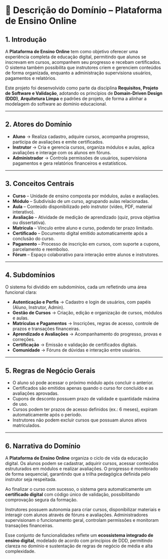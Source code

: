 # 📖 Descrição do Domínio – Plataforma de Ensino Online

## 1. Introdução
A **Plataforma de Ensino Online** tem como objetivo oferecer uma experiência completa de educação digital, permitindo que alunos se inscrevam em cursos, acompanhem seu progresso e recebam certificados. O sistema também possibilita que instrutores criem e gerenciem conteúdos de forma organizada, enquanto a administração supervisiona usuários, pagamentos e relatórios.  

Este projeto foi desenvolvido como parte da disciplina **Requisitos, Projeto de Software e Validação**, adotando os princípios de **Domain-Driven Design (DDD)**, **Arquitetura Limpa** e padrões de projeto, de forma a alinhar a modelagem do software ao domínio educacional.

---

## 2. Atores do Domínio
- **Aluno** → Realiza cadastro, adquire cursos, acompanha progresso, participa de avaliações e emite certificados.  
- **Instrutor** → Cria e gerencia cursos, organiza módulos e aulas, aplica avaliações e interage com os alunos em fóruns.  
- **Administrador** → Controla permissões de usuários, supervisiona pagamentos e gera relatórios financeiros e estatísticos.  

---

## 3. Conceitos Centrais
- **Curso** – Unidade de ensino composta por módulos, aulas e avaliações.  
- **Módulo** – Subdivisão de um curso, agrupando aulas relacionadas.  
- **Aula** – Conteúdo disponibilizado pelo instrutor (vídeo, PDF, material interativo).  
- **Avaliação** – Atividade de medição de aprendizado (quiz, prova objetiva ou dissertativa).  
- **Matrícula** – Vínculo entre aluno e curso, podendo ter prazo limitado.  
- **Certificado** – Documento digital emitido automaticamente após a conclusão do curso.  
- **Pagamento** – Processo de inscrição em cursos, com suporte a cupons, parcelamento e reembolso.  
- **Fórum** – Espaço colaborativo para interação entre alunos e instrutores.  

---

## 4. Subdomínios
O sistema foi dividido em subdomínios, cada um refletindo uma área funcional clara:
- **Autenticação e Perfis** → Cadastro e login de usuários, com papéis (Aluno, Instrutor, Admin).  
- **Gestão de Cursos** → Criação, edição e organização de cursos, módulos e aulas.  
- **Matrículas e Pagamentos** → Inscrições, regras de acesso, controle de prazos e transações financeiras.  
- **Aprendizado e Avaliações** → Acompanhamento do progresso, provas e correções.  
- **Certificação** → Emissão e validação de certificados digitais.  
- **Comunidade** → Fóruns de dúvidas e interação entre usuários.  

---

## 5. Regras de Negócio Gerais
- O aluno só pode acessar o próximo módulo após concluir o anterior.  
- Certificados são emitidos apenas quando o curso for concluído e as avaliações aprovadas.  
- Cupons de desconto possuem prazo de validade e quantidade máxima de uso.  
- Cursos podem ter prazos de acesso definidos (ex.: 6 meses), expiram automaticamente após o período.  
- Instrutores não podem excluir cursos que possuam alunos ativos matriculados.  

---

## 6. Narrativa do Domínio
A **Plataforma de Ensino Online** organiza o ciclo de vida da educação digital. Os alunos podem se cadastrar, adquirir cursos, acessar conteúdos estruturados em módulos e realizar avaliações. O progresso é monitorado de forma sequencial, garantindo que a trilha pedagógica definida pelo instrutor seja respeitada.  

Ao finalizar o curso com sucesso, o sistema gera automaticamente um **certificado digital** com código único de validação, possibilitando comprovação segura da formação.  

Instrutores possuem autonomia para criar cursos, disponibilizar materiais e interagir com alunos através de fóruns e avaliações. Administradores supervisionam o funcionamento geral, controlam permissões e monitoram transações financeiras.  

Esse conjunto de funcionalidades reflete um **ecossistema integrado de ensino digital**, modelado de acordo com princípios de DDD, permitindo clareza no domínio e sustentação de regras de negócio de média e alta complexidade.
